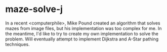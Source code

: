 # maze-solve-j
In a recent &lt;computerphile>, Mike Pound created an algorithm that solves mazes from image files, but his implementation was too complex for me. In the meantime, I'd like to try to create my own implementation to solve the problem. Will eventually attempt to implement Dijkstra and A-Star pathing techniques.
